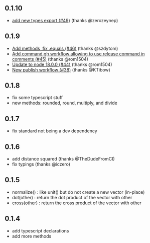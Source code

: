 ## 0.1.10
* [add new types export (#49)](https://github.com/PrismarineJS/node-vec3/commit/9a3c259a361de7b6053c5e60ac70ba8ce658aeb0) (thanks @zerozeynep)

## 0.1.9
* [Add methods, fix .equals (#46)](https://github.com/PrismarineJS/node-vec3/commit/c6b94c4289cfba5fc460bed99d112cec85fe1cf3) (thanks @szdytom)
* [Add command gh workflow allowing to use release command in comments (#45)](https://github.com/PrismarineJS/node-vec3/commit/8675f8ecf6065278c0d1f889a585a5febf446cc0) (thanks @rom1504)
* [Update to node 18.0.0 (#44)](https://github.com/PrismarineJS/node-vec3/commit/358445025ff7d558c8f3fddec2d5786c8c468db5) (thanks @rom1504)
* [New publish workflow (#38)](https://github.com/PrismarineJS/node-vec3/commit/ed6ba10a9b3d163f5c1ee8cb1b78108296b98477) (thanks @KTibow)

## 0.1.8

* fix some typescript stuff
* new methods: rounded, round, multiply, and divide

## 0.1.7
* fix standard not being a dev dependency

## 0.1.6

* add distance squared (thanks @TheDudeFromCI)
* fix typings (thanks @iczero)

## 0.1.5

* normalize() : like unit() but do not create a new vector (in-place)
* dot(other) : return the dot product of the vector with other
* cross(other) : return the cross product of the vector with other


## 0.1.4

* add typescript declarations
* add more methods
